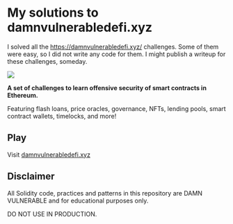 # My solutions to damnvulnerabledefi.xyz
I solved all the https://damnvulnerabledefi.xyz/ challenges. Some of them were easy, so I did not write any code for them. I might publish a writeup for these challenges, someday. 
 

![](cover.png)

**A set of challenges to learn offensive security of smart contracts in Ethereum.**

Featuring flash loans, price oracles, governance, NFTs, lending pools, smart contract wallets, timelocks, and more!

## Play

Visit [damnvulnerabledefi.xyz](https://damnvulnerabledefi.xyz)

## Disclaimer

All Solidity code, practices and patterns in this repository are DAMN VULNERABLE and for educational purposes only.

DO NOT USE IN PRODUCTION.
